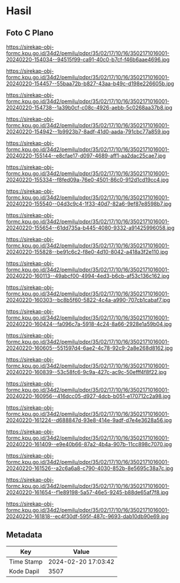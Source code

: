 # Hasil

## Foto C Plano

https://sirekap-obj-formc.kpu.go.id/34d2/pemilu/pdpr/35/02/17/10/16/3502171016001-20240220-154034--94515f99-ca91-40c0-b7cf-f46b6aae4696.jpg

https://sirekap-obj-formc.kpu.go.id/34d2/pemilu/pdpr/35/02/17/10/16/3502171016001-20240220-154457--55baa72b-b827-43aa-b49c-d198e226605b.jpg

https://sirekap-obj-formc.kpu.go.id/34d2/pemilu/pdpr/35/02/17/10/16/3502171016001-20240220-154738--1a39b0cf-c08c-4926-aebb-5c0268aa37b8.jpg

https://sirekap-obj-formc.kpu.go.id/34d2/pemilu/pdpr/35/02/17/10/16/3502171016001-20240220-154942--1b9923b7-8adf-41d0-aada-791cbc77a859.jpg

https://sirekap-obj-formc.kpu.go.id/34d2/pemilu/pdpr/35/02/17/10/16/3502171016001-20240220-155144--e8cfae17-d097-4689-aff1-aa2dac25cae7.jpg

https://sirekap-obj-formc.kpu.go.id/34d2/pemilu/pdpr/35/02/17/10/16/3502171016001-20240220-155334--f8fed09a-76e0-4501-86c0-912d1cd19cc4.jpg

https://sirekap-obj-formc.kpu.go.id/34d2/pemilu/pdpr/35/02/17/10/16/3502171016001-20240220-155540--04d3c9c4-1f33-40d7-82a6-9ef87e8598b7.jpg

https://sirekap-obj-formc.kpu.go.id/34d2/pemilu/pdpr/35/02/17/10/16/3502171016001-20240220-155654--61dd735a-b445-4080-9332-a91425996058.jpg

https://sirekap-obj-formc.kpu.go.id/34d2/pemilu/pdpr/35/02/17/10/16/3502171016001-20240220-155828--be91c6c2-f8e0-4d10-8042-a418a3f2e110.jpg

https://sirekap-obj-formc.kpu.go.id/34d2/pemilu/pdpr/35/02/17/10/16/3502171016001-20240220-160113--49abcf00-4994-4ed3-b6cb-af53c136c162.jpg

https://sirekap-obj-formc.kpu.go.id/34d2/pemilu/pdpr/35/02/17/10/16/3502171016001-20240220-160303--bc8b5f60-5822-4c4a-a990-707cb1cabaf7.jpg

https://sirekap-obj-formc.kpu.go.id/34d2/pemilu/pdpr/35/02/17/10/16/3502171016001-20240220-160424--fa096c7a-5918-4c24-8a66-2928e1a59b04.jpg

https://sirekap-obj-formc.kpu.go.id/34d2/pemilu/pdpr/35/02/17/10/16/3502171016001-20240220-160605--551597d4-6ae2-4c78-92c9-2a8e268d8162.jpg

https://sirekap-obj-formc.kpu.go.id/34d2/pemilu/pdpr/35/02/17/10/16/3502171016001-20240220-160839--53c58fc6-9c9a-427c-ac9c-50efff4f8f22.jpg

https://sirekap-obj-formc.kpu.go.id/34d2/pemilu/pdpr/35/02/17/10/16/3502171016001-20240220-160956--416dcc05-d927-4dcb-b051-e170712c2a98.jpg

https://sirekap-obj-formc.kpu.go.id/34d2/pemilu/pdpr/35/02/17/10/16/3502171016001-20240220-161224--d688847d-93e8-414e-9adf-d7e4e3628a56.jpg

https://sirekap-obj-formc.kpu.go.id/34d2/pemilu/pdpr/35/02/17/10/16/3502171016001-20240220-161409--e9e40b66-87a2-4b4a-907b-11cc898c7070.jpg

https://sirekap-obj-formc.kpu.go.id/34d2/pemilu/pdpr/35/02/17/10/16/3502171016001-20240220-161526--a2c6a6a8-c790-4030-852b-8e5695c38a7c.jpg

https://sirekap-obj-formc.kpu.go.id/34d2/pemilu/pdpr/35/02/17/10/16/3502171016001-20240220-161654--f1e89198-5a57-46e5-9245-b88de65af7f8.jpg

https://sirekap-obj-formc.kpu.go.id/34d2/pemilu/pdpr/35/02/17/10/16/3502171016001-20240220-161818--ec4f30df-595f-487c-9693-dab10db90e69.jpg


## Metadata

| Key        | Value               |
| ---------- | ------------------- |
| Time Stamp | 2024-02-20 17:03:42 |
| Kode Dapil | 3507                |



